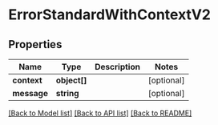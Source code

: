# ErrorStandardWithContextV2

## Properties
Name | Type | Description | Notes
------------ | ------------- | ------------- | -------------
**context** | **object[]** |  | [optional] 
**message** | **string** |  | [optional] 

[[Back to Model list]](../../README.md#documentation-for-models) [[Back to API list]](../../README.md#documentation-for-api-endpoints) [[Back to README]](../../README.md)

